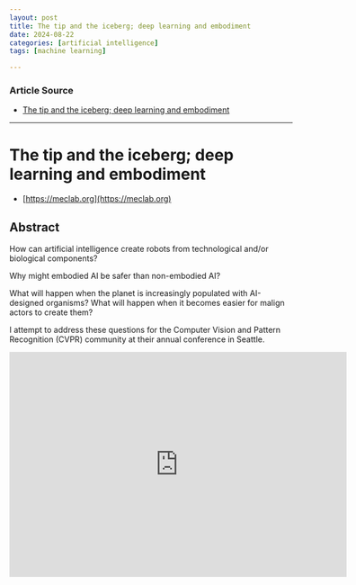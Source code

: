 ```yaml
---
layout: post
title: The tip and the iceberg; deep learning and embodiment
date: 2024-08-22
categories: [artificial intelligence]
tags: [machine learning]

---
```


### Article Source


* [The tip and the iceberg; deep learning and embodiment](https://www.youtube.com/watch?v=mxGkR8APX7U)

---



# The tip and the iceberg; deep learning and embodiment

* [https://meclab.org](https://meclab.org)

## Abstract

How can artificial intelligence create robots from technological and/or biological components?

Why might embodied AI be safer than non-embodied AI?

What will happen when the planet is increasingly populated with AI-designed organisms? What will happen when it becomes easier for malign actors to create them?

I attempt to address these questions for the Computer Vision and Pattern Recognition (CVPR) community at their annual conference in Seattle.


<iframe width="600" height="400" src="https://www.youtube.com/embed/mxGkR8APX7U?si=d5AgNhxmoUYJ6sLv" title="YouTube video player" frameborder="0" allow="accelerometer; autoplay; clipboard-write; encrypted-media; gyroscope; picture-in-picture; web-share" referrerpolicy="strict-origin-when-cross-origin" allowfullscreen></iframe>